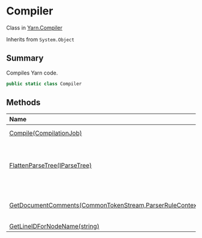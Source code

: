 # Compiler

Class in [Yarn.Compiler](/docs/api/csharp/yarn.compiler.md)

Inherits from `System.Object`

## Summary


Compiles Yarn code.


```csharp
public static class Compiler
```

## Methods

|Name|Description|
|:---|:---|
|[Compile(CompilationJob)](/docs/api/csharp/yarn.compiler.compiler.compile.md)|Compiles Yarn code, as specified by a compilation job.|
|[FlattenParseTree(IParseTree)](/docs/api/csharp/yarn.compiler.compiler.flattenparsetree.md)|Flattens a tree of  `Antlr4.Runtime.Tree.IParseTree`  objects by recursively visiting their children, and converting them into a flat  `System.Collections.Generic.IEnumerable`1` .|
|[GetDocumentComments(CommonTokenStream,ParserRuleContext,bool)](/docs/api/csharp/yarn.compiler.compiler.getdocumentcomments.md)|Gets the text of the documentation comments that either immediately precede  `context` , or are on the same line as `context` .|
|[GetLineIDForNodeName(string)](/docs/api/csharp/yarn.compiler.compiler.getlineidfornodename.md)|Generates a line id for a raw text node|

